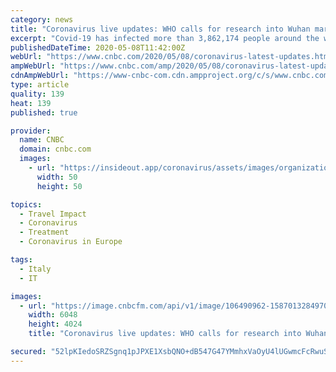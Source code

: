 ```yaml
---
category: news
title: "Coronavirus live updates: WHO calls for research into Wuhan market, Indonesia eases travel restrictions"
excerpt: "Covid-19 has infected more than 3,862,174 people around the world as of Friday, killing at least 269,881 people."
publishedDateTime: 2020-05-08T11:42:00Z
webUrl: "https://www.cnbc.com/2020/05/08/coronavirus-latest-updates.html"
ampWebUrl: "https://www.cnbc.com/amp/2020/05/08/coronavirus-latest-updates.html"
cdnAmpWebUrl: "https://www-cnbc-com.cdn.ampproject.org/c/s/www.cnbc.com/amp/2020/05/08/coronavirus-latest-updates.html"
type: article
quality: 139
heat: 139
published: true

provider:
  name: CNBC
  domain: cnbc.com
  images:
    - url: "https://insideout.app/coronavirus/assets/images/organizations/cnbc.com-50x50.jpg"
      width: 50
      height: 50

topics:
  - Travel Impact
  - Coronavirus
  - Treatment
  - Coronavirus in Europe

tags:
  - Italy
  - IT

images:
  - url: "https://image.cnbcfm.com/api/v1/image/106490962-1587013284970gettyimages-1210084517.jpeg?v=1587886531"
    width: 6048
    height: 4024
    title: "Coronavirus live updates: WHO calls for research into Wuhan market, Indonesia eases travel restrictions"

secured: "52lpKIedoSRZSgnq1pJPXE1XsbQNO+dB547G47YMmhxVaOyU4lUGwmcFcRwuStrx8qM4SAwGxJsxvDtiwlsoBNPUdWPuPRa1FFympQM0rNq9C4V9/q012CntS6Rs4qganyKWR9kPrVp24+DHbA4i6+fXN57+R7PKN7/d8ykVnxoBT1md2qie4/ea/CU6eZNkSUUJvfDF5jXjp47wyPxY3nshr5D/p5FNkhoKRFzqY6AER7sjZ44xUI1c4+f9rFBm2yyveDNlKZQnNdYFghQO8yTQ/YHgy0wa/CwiVHSUKnXhVWjH+8h917UkVN4cvemAoclmSeQlKdwWE5mB0e6f/rt7HVeDwgL/7I5P6kKgVYk3YuUH+TkTmovqcIA0ZyMpPlKvmbziFEC8Pj2VXINqpMx48n4rPu6TRdsGL98VHOzvUUK15/2HmW+Z35HUAjXYNlUnOAENKCl1nLBzzJdfqYo6z5dZsiMG4lUlWfTp4K0=;JYLYQNEAxkc70ORCVuerTg=="
---
```


